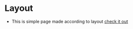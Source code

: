 # Layout
 
 - This is simple page made according to layout [check it out](https://bertqa.github.io/layout/)



